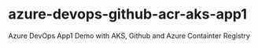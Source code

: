 # azure-devops-github-acr-aks-app1
 Azure DevOps App1 Demo with AKS, Github and Azure Containter Registry
